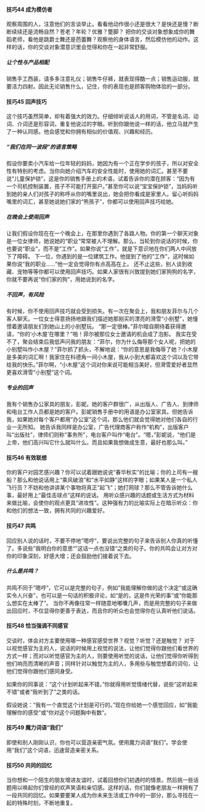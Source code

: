 #### 技巧44 成为模仿者

观察周围的人，注意他们的言谈举止。看看他动作很小还是很大？是快还是慢？断断续续还是流畅自然？苍老？年轮？优雅？蹩脚？
把你的交谈对象想象成你的舞蹈老师，看他是跳爵士舞还是芭蕾舞？观察他的身体语言，然后模仿他的动作。这样的话，你的交谈对象潜意识里会觉得和你在一起非常舒服。

##### 让个性与产品相配

销售手工西装，请多多注意礼仪；销售牛仔裤，就表现得酷一点；销售运动服，就要活力四射。因此无论销售什么，记住，你的表现也是顾客购物体验的一部分。

#### 技巧45 回声技巧

这个技巧虽然简单，却有着强大的效力。仔细倾听说话人的用词，不管是名词、动词、介词还是形容词，重复他说过的字眼。听到你跟他说一样的话，他立马就产生了一种认同感。他会感觉和你拥有相似的价值观、兴趣和经历。

##### “我们在同一波段”的语言策略

假设你要卖小汽车给一位年轻的妈妈，她因为有一个正在学步的孩子，所以对安全性有特别的考虑。当你向她介绍汽车的安全性能时，使用她的词汇。甚至不要说“儿童保护锁”，这是你的销售手册上的术语，试着告诉你的潜在顾客：“因为有一个司机控制装置，孩子不可能打开窗户。”甚至你可以说“宝宝保护锁”，当妈妈听到她的亲人们对孩子的称呼从你的嘴里说出，她会把你看成是家里人。留心听妈妈嘴里的词汇，甚至她说她们家的“熊孩子”，你都可以使用回声技巧给她。

##### 在晚会上使用回声

让我们假设你现在在一个晚会上，在那里你遇到了各路人物。你的第一个聊天对象是一位女律师，她说她的“职业”常常被人不理解。那么，当轮到你说话的时候，你也要说“职业”，而不是“工作”。如果你说“工作”，就是下意识地在你们两人中间放下了障碍。
下一位，你遇到的是一位建筑工作。他提到了他的“工作”，这时候如果你说“我的职业......”他一定会觉得你有点高高在上。
还不止这些，别人谈到收藏、宠物等等你都可以使用回声技巧。如果人家很有兴致提到她们家狗狗的名字，你就不要再说“你们家的狗”，用她说到的名字。

##### 不回声，有风险

有时候，你不使用回声技巧就会受到损失。有一次在聚会上，我和朋友菲尔与几个客人聊天。一位女士得意扬扬地跟我们描述她那刚买的漂亮的滑雪“小别墅”，她憧憬着邀请朋友们到她山上的小别墅玩。
“那一定很棒。”菲尔暗自期待着获得邀请，“你的‘小木屋’在哪里？”啪！菲尔被那位女士邀请的机会成了泡影。
我实在受不了，聚会结束后我低声问我的朋友：“菲尔，你为什么侮辱那个女人呢，把她的小别墅叫作小木屋？”菲尔抓了抓头，不解地说：“你的意思是我侮辱了她？小木屋是多美的词汇啊！我家住在科德角一间小木屋，我从小到大都喜欢这个词以及它带给我的快乐。”菲尔啊，“小木屋”这个词对你来说可能相当美好，但滑雪爱好者显然更喜欢滑雪“小别墅”这个词。

##### 专业的回声

我有个销售办公家具的朋友，彭妮。她的客户群很广，从出版人、广告人、到律师和电台工作人员都是她的客户。彭妮销售手册中的用语是办公室家具。但她告诉我，如果她对每个客户都用“办公室”这个词，那么他们就会觉得她对他们各自的行业一无所知。
她告诉我同样是办公室，广告代理商客户称作“机构”，出版客户叫“出版社”，律师们则称“事务所”，电台客户叫作“电台”。“嗯，”彭妮说，“他们是上帝，他们高兴叫它什么就叫什么。而且如果我想做成生意，最好也那么叫。”

#### 技巧46 有效联想

你的客户对园艺感兴趣？你可以试着跟她说说“春华秋实”的比喻；你的上司有一艘船？那么和他说话用上“乘风破浪”和“水平如静”这样的字眼；如果某人是一个私人飞行员？不妨和他讲讲某个事物将真正“起飞”；她打网球？那么不管告诉她什么事，最好用上“最佳击球点”这样的说话。
用听众感兴趣的话题或生活方式为材料来做比喻，会使你的观点更具“进攻性”。这种强有力的比喻实际上在暗示听众：你和他们的想法一致，拥有共同的兴趣爱好。

#### 技巧47 共鸣

回应别人说的话时，不要不停地”嗯哼“，要说出完整的句子来告诉别人你真的听懂了。多说些”我明白你的意思“”这话一点也没错“之类的句子。你的共鸣会让对方对你的印象深刻，好感大增；还会鼓励他们接着说下去。

##### 什么是共鸣？

共鸣不同于”嗯哼“，它可以是完整的句子，例如”我能理解你做的这个决定“或这确实令人兴奋”，也可以是一句话的积极评论，如“是的，这是件光荣的事”或“你能那么想实在太棒了”。
当你不再像往常一样随意地嘟囔几声，而是用完整的句子来做出回应时，不仅显得你更善于表达，而且你的听众也会觉得你在认真听他们说话。

#### 技巧48 恰当强调不同感官

交谈时，体会对方主要使用哪一种感官感受世界？视觉？听觉？还是触觉？
对于以视觉感官为主的人，说话的时候用上视觉的说法，让他们觉得你跟他们看世界的方式一样；而对以听觉感官为主的人，则要使用听觉的说话，让他们觉得你听得到他们响亮而清晰的声音；同样针对以触觉为主的人，多用些与触觉想着的词句，让他们觉得你跟他们感同身受。

如果你的同事说：“这个计划听起来不错，”你就得用听觉情绪代替，说些“这听起来不错”或者“我听到了”之类的话。

假设她说：“我有一个直觉这个计划是可行的。”现在你给她一个感觉回应，如“我能理解你的感受”或“你对这个问题胸中有数”。

#### 技巧49 魔力词语“我们”

即使和别人刚刚认识，你也可以营造亲密气氛。使用魔力词语“我们”。学会使用“我们”这个词语，迅速营造亲密关系。

#### 技巧50 共同的回忆

当你想和一个陌生的朋友增进友谊时，试着回想你们初遇时的情景。然后挑一些话题用以唤起你们曾经的欢声笑语和亲切感。这样的话，你们就像老朋友一样拥有了一段共同的回忆。如果要要某人成为你未来生活或工作中的一部分，那么寻找在一起的特殊时刻，不断地重复。